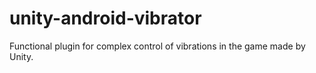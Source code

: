 # unity-android-vibrator
Functional plugin for complex control of vibrations in the game made by Unity.
